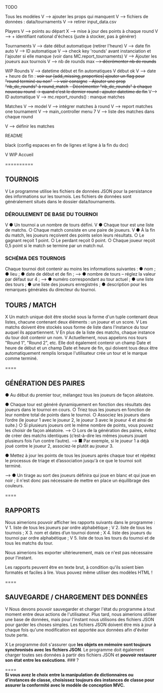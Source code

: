 
TODO 

Tous les modèles 
    V --> ajouter les props qui manquent 
    V --> fichiers de données : data/tournaments 
    V --> retirer input_data.csv 

Players 
    V --> points au départ 
    X --> mise à jour des points à chaque round 
    V --> + identifiant national d'échecs (juste à stocker, pas à générer) 

Tournaments 
    V --> date début automatique (retirer l'heure)
    V --> date fin auto 
    V --> ID automatique 
    V --> check key 'rounds' avant instanciation et l'ajouter si elle manque 
        (voir dans MC.report_tournaments) 
    V --> Ajouter les joueurs aux tournois 
    V --> nb de rounds max 
    ~~--> décrémenter nb de rounds~~ 

WIP Rounds 
    V --> datetime début et fin automatiques 
    V début ok 
    V --> date + heure de fin : ~~voir sur [add_missing_properties] ajouter un flag pour "round terminé ou non"~~ 
        ~~--> voir consigne~~ 
            ~~- Ajouter une prop "nb_de_rounds" à round_match~~ 
            ~~- Décrémenter "nb_de_rounds" à chaque nouveau round~~ 
            ~~-> quand c'est le dernier round : ajouter datetime de fin~~ 
    V--> ID automatique 
    V --> mc.report_rounds() : manque matches 

Matches 
    V --> model 
    V --> intégrer matches à round 
    V --> report matches one tournament 
    V --> main_controller menu 7 
    V --> liste des matches dans chaque round 

V --> définir les matches 



README 

black (config espaces en fin de lignes et ligne à la fin du doc) 

V WIP Accueil 

========== 

## TOURNOIS
V 
Le programme utilise les fichiers de données JSON pour la persistance des informations sur les tournois. Les fichiers de données sont généralement situés dans le dossier data/tournaments.  

### DÉROULEMENT DE BASE DU TOURNOI
V ● Un tournoi a un nombre de tours défini.
V ● Chaque tour est une liste de matchs.
    ○ Chaque match consiste en une paire de joueurs.
V ● À la fin du match, les joueurs reçoivent des points selon leurs résultats.
    ○ Le gagnant reçoit 1 point.
    ○ Le perdant reçoit 0 point.
    ○ Chaque joueur reçoit 0,5 point si le match se termine par un match nul.  

### SCHÉMA DES TOURNOIS
Chaque tournoi doit contenir au moins les informations suivantes :
● nom ;
● lieu ;
● date de début et de fin ;
--> ● nombre de tours – réglez la valeur par défaut sur 4 ;
--> ● numéro correspondant au tour actuel ;
● une liste des tours ;
● une liste des joueurs enregistrés ;
● description pour les remarques générales du directeur du tournoi.  

## TOURS / MATCH
X Un match unique doit être stocké sous la forme d'un tuple contenant deux listes, chacune contenant deux éléments : un joueur et un score. 
V Les matchs doivent être stockés sous forme de liste dans l'instance du tour auquel ils appartiennent.
V En plus de la liste des matchs, chaque instance du tour doit contenir un nom. 
V Actuellement, nous appelons nos tours "Round 1", "Round 2", etc. Elle doit également contenir un champ Date et heure de début et un champ Date et heure de fin, qui doivent tous deux être automatiquement remplis lorsque l'utilisateur crée un tour et le marque comme terminé.

====  
## GÉNÉRATION DES PAIRES
● Au début du premier tour, mélangez tous les joueurs de façon aléatoire.

● Chaque tour est généré dynamiquement en fonction des résultats des joueurs dans le tournoi en cours.
    ○ Triez tous les joueurs en fonction de leur nombre total de points dans le tournoi.
    ○ Associez les joueurs dans l’ordre (le joueur 1 avec le joueur 2, le joueur 3 avec le joueur 4 et ainsi de suite.)
    ○ Si plusieurs joueurs ont le même nombre de points, vous pouvez les choisir de façon aléatoire.
--> ○ Lors de la génération des paires, évitez de créer
    des matchs identiques (c’est-à-dire les mêmes joueurs jouant plusieurs fois l’un contre l’autre).
--> ■ Par exemple, si le joueur 1 a déjà joué contre le
    joueur 2, associez-le plutôt au joueur 3.

● Mettez à jour les points de tous les joueurs après chaque tour et répétez le processus de triage et d’association jusqu'à ce que le tournoi soit terminé.

--> ● Un tirage au sort des joueurs définira qui joue en blanc et qui joue en noir ; il n'est donc pas nécessaire de mettre en place un équilibrage des couleurs.

====  
## RAPPORTS
Nous aimerions pouvoir afficher les rapports suivants dans le programme :
V 1. liste de tous les joueurs par ordre alphabétique ;
V 2. liste de tous les tournois ;
X 3. nom et dates d’un tournoi donné ;
X 4. liste des joueurs du tournoi par ordre alphabétique ;
V 5. liste de tous les tours du tournoi et de tous les matchs du tour.

Nous aimerions les exporter ultérieurement, mais ce n'est pas nécessaire pour l'instant.

Les rapports peuvent être en texte brut, à condition qu'ils soient bien formatés et faciles à lire. Vous pouvez même utiliser des modèles HTML !

====  
## SAUVEGARDE / CHARGEMENT DES DONNÉES
V 
Nous devons pouvoir sauvegarder et charger l'état du programme à tout moment entre deux actions de l'utilisateur. Plus tard, nous aimerions utiliser une base de données, mais pour l'instant nous utilisons des fichiers JSON pour garder les choses simples.
Les fichiers JSON doivent être mis à jour à chaque fois qu'une modification est apportée aux données afin d'éviter toute perte. 

X 
Le programme doit s'assurer que **les objets en mémoire sont toujours synchronisés avec les fichiers JSON**. Le programme doit également charger toutes ses données à partir des fichiers JSON et **pouvoir restaurer son état entre les exécutions**.  ### ? 

====  
**Si vous avez le choix entre la manipulation de dictionnaires ou d'instances de classe, choisissez toujours des instances de classe pour assurer la conformité avec le modèle de conception MVC.**  


